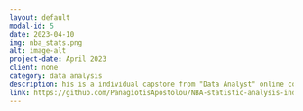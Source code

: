```yaml
---
layout: default
modal-id: 5
date: 2023-04-10
img: nba_stats.png
alt: image-alt
project-date: April 2023
client: none
category: data analysis
description: his is a individual capstone from "Data Analyst" online courses of National and Kapodistrian University of Athens. At first analyzes the participation of international (non USA citizens) players in NBA, later it shows stats of 2022-2023 season and makes estimation about the favorite to win the MVP.
link: https://github.com/PanagiotisApostolou/NBA-statistic-analysis-individual-capstone
---
```

